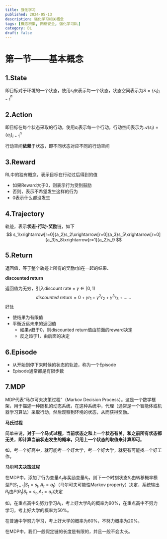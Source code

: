 ```yaml
---
title: 强化学习
published: 2024-05-13
description: 强化学习相关概念
tags: [概念积累, 网络安全, 强化学习DL]
category: DL
draft: false
---
```

# 第一节——基本概念

## 1.State

即目标对于环境的一个状态，使用$s_i$来表示每一个状态，状态空间表示为$S=\{s_i\}^n_{i=1}$

## 2.Action

即目标在每个状态采取的行动，使用$a_i$表示每一个行动，行动空间表示为$\mathcal{A}(s_i)=\{a_i\}^n_{i=1}$

行动空间**依赖**于状态，即不同状态对应不同的行动空间

## 3.Reward

RL中的独有概念，表示目标在行动过后得到的值

- 如果Reward大于0，则表示行为受到鼓励
- 否则，表示不希望发生这样的行为
- 0表示什么都没发生

## 4.Trajectory 

轨迹，表示**状态-行动-奖励**链，如下
$$
s_1\xrightarrow[r=0]{a_2}s_2\xrightarrow[r=0]{a_3}s_5\xrightarrow[r=0]{a_3}s_8\xrightarrow[r=1]{a_2}s_9
$$


##  5.Return

返回值，等于整个轨迹上所有的奖励$r$加在一起的结果、

**discounted return**

返回值为无穷，引入discount rate = $γ\in[0,1)$ 
$$
discounted\ return = 0 + \gamma r_1+\gamma^2 r_2 + \gamma^3 r_3 + ……
$$
好处

- 使结果为有限值
- 平衡近远未来的返回值
  - 如果γ趋于0，则discounted return值由前面的reward决定
  - 反之趋于1，由后面的决定

## 6.Episode

- 从开始到停下来时候的状态的轨迹，称为一个Episode
- Episode通常都是有限步数



## 7.MDP

MDP代表“马尔可夫决策过程”（Markov Decision Process）。这是一个数学框架，用于描述一种随机的动态系统，在这种系统中，代理（通常是一个智能体或机器学习算法）采取行动，然后观察到环境的状态，从而获得奖励。

**马氏过程**

简单来说，**对于一个马式过程，当前状态之和上一个状态有关，和之前所有状态都无关**，**即计算当前状态发生的概率，只用上一个状态的取值来计算即可**。

如，考一个好高中，就可能考一个好大学，考一个好大学，就更有可能找一个好工作。

**马尔可夫决策过程**

在MDP中，添加了行为变量$A_t$与奖励变量$R_t$，则下一个时刻状态$S_t$由转移概率模型$P(S_{t+1}|S_t = s_t,A_t=a_t)$（马尔可夫可能性Markov property）决定，系统输出$R_t$由$P(R_t|S_t = s_t,A_t=a_t)$决定

如，在重点高中$S_{t}$努力学习$A_t$，考上好大学$R_t$的概率为90%，在重点高中不努力学习，考上好大学的概率为50%。

在普通中学努力学习，考上好大学的概率为60%，不努力概率为20%。

在MDP中，我们一般假定链的长度是有限的，并且一般不会太长。
